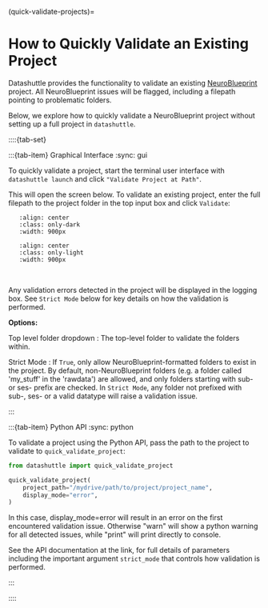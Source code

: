 (quick-validate-projects)=

# How to Quickly Validate an Existing Project

Datashuttle provides the functionality to validate an existing
[NeuroBlueprint](https://neuroblueprint.neuroinformatics.dev/latest/index.html) project.
All NeuroBlueprint issues will be flagged, including a filepath pointing to
problematic folders.

Below, we explore how to quickly validate a NeuroBlueprint project without
setting up a full project in ``datashuttle``.

::::{tab-set}

:::{tab-item} Graphical Interface
:sync: gui

To quickly validate a project, start the terminal user interface with
``datashuttle launch`` and click ``"Validate Project at Path"``.

This will open the screen below. To validate an existing project,
enter the full filepath to the project folder in the top input box
and click ``Validate``:

```{image} /_static/screenshots/how-to-quick-validate-project-dark.png
   :align: center
   :class: only-dark
   :width: 900px
```
```{image} /_static/screenshots/how-to-quick-validate-project-light.png
   :align: center
   :class: only-light
   :width: 900px
```
<br>

Any validation errors detected in the project will be displayed in the logging box.
See ``Strict Mode`` below for key details on how the validation is performed.

**Options:**

Top level folder dropdown
: The top-level folder to validate the folders within.

Strict Mode
: If `True`, only allow NeuroBlueprint-formatted folders to exist in
the project. By default, non-NeuroBlueprint folders (e.g. a folder
called 'my_stuff' in the 'rawdata') are allowed, and only folders
starting with sub- or ses- prefix are checked. In `Strict Mode`,
any folder not prefixed with sub-, ses- or a valid datatype will
raise a validation issue.

:::

:::{tab-item} Python API
:sync: python

To validate a project using the Python API, pass the path
to the project to validate to ``quick_validate_project``:

```python
from datashuttle import quick_validate_project

quick_validate_project(
    project_path="/mydrive/path/to/project/project_name",
    display_mode="error",
)

```

In this case, display_mode=error will result in an error on the first encountered validation issue.
Otherwise "warn" will show a python warning for all detected issues, while "print" will print directly to console.

See the [](datashuttle.quick_validate_project) API documentation at the link,
for full details of parameters including the important argument ``strict_mode``
that controls how validation is performed.

:::

::::
